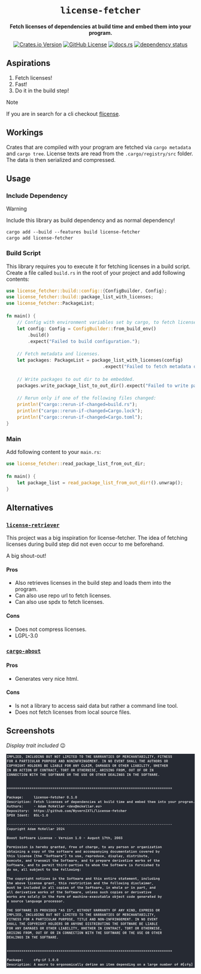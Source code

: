 <div align="center">

# `license-fetcher`

**Fetch licenses of dependencies at build time and embed them into your program.**

[![Crates.io Version](https://img.shields.io/crates/v/license-fetcher)](https://crates.io/crates/license-fetcher)
[![GitHub License](https://img.shields.io/github/license/WyvernIXTL/license-fetcher)](https://github.com/WyvernIXTL/license-fetcher/blob/main/LICENSE)
[![docs.rs](https://img.shields.io/docsrs/license-fetcher)](https://docs.rs/license-fetcher)
[![dependency status](https://deps.rs/repo/github/WyvernIXTL/license-fetcher/status.svg)](https://deps.rs/repo/github/WyvernIXTL/license-fetcher)

</div>

## Aspirations

1. Fetch licenses!
2. Fast!
3. Do it in the build step!

> [!NOTE]
> If you are in search for a cli checkout [flicense](https://github.com/WyvernIXTL/flicense-rs).

## Workings

Crates that are compiled with your program are fetched via `cargo metadata` and `cargo tree`.
License texts are read from the `.cargo/registry/src` folder.
The data is then serialized and compressed.

## Usage

### Include Dependency

> [!WARNING]
> Include this library as build dependency and as normal dependency!

```
cargo add --build --features build license-fetcher
cargo add license-fetcher
```

### Build Script

This library requires you to execute it for fetching licenses in a build script.
Create a file called `build.rs` in the root of your project and add following contents:

```rust
use license_fetcher::build::config::{ConfigBuilder, Config};
use license_fetcher::build::package_list_with_licenses;
use license_fetcher::PackageList;

fn main() {
    // Config with environment variables set by cargo, to fetch licenses at build time.
    let config: Config = ConfigBuilder::from_build_env()
        .build()
        .expect("Failed to build configuration.");

    // Fetch metadata and licenses.
    let packages: PackageList = package_list_with_licenses(config)
                                    .expect("Failed to fetch metadata or licenses.");

    // Write packages to out dir to be embedded.
    packages.write_package_list_to_out_dir().expect("Failed to write package list.");

    // Rerun only if one of the following files changed:
    println!("cargo::rerun-if-changed=build.rs");
    println!("cargo::rerun-if-changed=Cargo.lock");
    println!("cargo::rerun-if-changed=Cargo.toml");
}
```

### Main

Add following content to your `main.rs`:

```rust
use license_fetcher::read_package_list_from_out_dir;

fn main() {
    let package_list = read_package_list_from_out_dir!().unwrap();
}
```

## Alternatives

### [`license-retriever`](https://github.com/MRT-Map/license-retriever)

This project was a big inspiration for license-fetcher.
The idea of fetching licenses during build step did not even occur to me beforehand.

A big shout-out!

#### Pros

- Also retrieves licenses in the build step and loads them into the program.
- Can also use repo url to fetch licenses.
- Can also use spdx to fetch licenses.

#### Cons

- Does not compress licenses.
- LGPL-3.0

### [`cargo-about`](https://github.com/EmbarkStudios/cargo-about)

#### Pros

- Generates very nice html.

#### Cons

- Is not a library to access said data but rather a command line tool.
- Does not fetch licenses from local source files.

## Screenshots

_Display trait included_ 😉

![Screenshot](./img/example_print.png)
